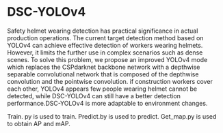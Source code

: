 # DSC-YOLOv4

Safety helmet wearing detection has practical significance in actual production operations. The current target detection method based on YOLOv4 can achieve effective detection of workers wearing helmets. However, it limits the further use in complex scenarios such as dense scenes. To solve this problem, we propose an improved YOLOv4 mode which replaces the CSPdarknet backbone network with a depthwise separable convolutional network that is composed of the depthwise convolution and the pointwise convolution.
if construction workers cover each other, YOLOv4 appears few people wearing helmet cannot be detected, while DSC-YOLOv4 can still have a better detection performance.DSC-YOLOv4 is more adaptable to environment changes.


Train. py is used to train.
Predict.by is used to predict. 
Get_map.py is used to obtain AP and mAP.
